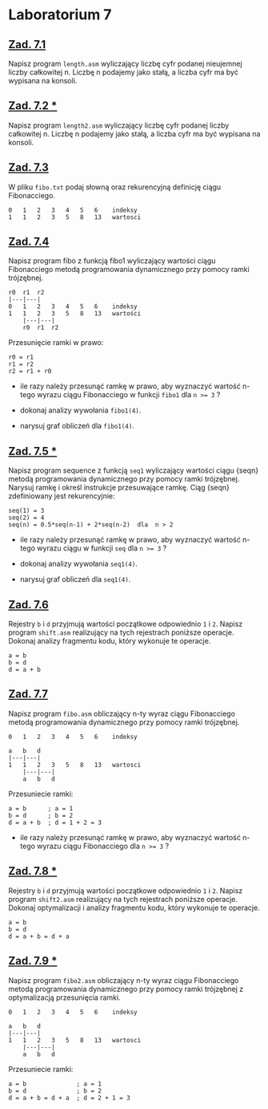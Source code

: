 # Laboratorium 7

## [Zad. 7.1]()

Napisz program `length.asm` wyliczający liczbę cyfr podanej nieujemnej liczby całkowitej n. Liczbę n podajemy jako stałą, a liczba cyfr ma być wypisana na konsoli.

## [Zad. 7.2 *]()

Napisz program `length2.asm` wyliczający liczbę cyfr podanej liczby całkowitej n. Liczbę n podajemy jako stałą, a liczba cyfr ma być wypisana na konsoli.

## [Zad. 7.3]()

W pliku `fibo.txt` podaj słowną oraz rekurencyjną definicję ciągu Fibonacciego.
```
0   1   2   3   4   5   6    indeksy
1   1   2   3   5   8   13   wartosci
```
## [Zad. 7.4]()

Napisz program fibo z funkcją fibo1 wyliczający wartości ciągu Fibonacciego metodą programowania dynamicznego przy pomocy ramki trójzębnej.
```
r0  r1  r2
|---|---|       
0   1   2   3   4   5   6    indeksy
1   1   2   3   5   8   13   wartości
    |---|---|
    r0  r1  r2
```

Przesunięcie ramki w prawo:
```
r0 = r1
r1 = r2
r2 = r1 + r0
```

- ile razy należy przesunąć ramkę w prawo, aby wyznaczyć wartość n-tego wyrazu ciągu Fibonacciego w funkcji `fibo1` dla `n >= 3` ?

- dokonaj analizy wywołania `fibo1(4)`.

- narysuj graf obliczeń dla `fibo1(4)`.

## [Zad. 7.5 *]()

Napisz program sequence z funkcją `seq1` wyliczający wartości ciągu {seqn} metodą programowania dynamicznego przy pomocy ramki trójzębnej. Narysuj ramkę i określ instrukcje przesuwające ramkę. Ciąg {seqn} zdefiniowany jest rekurencyjnie:
```
seq(1) = 3
seq(2) = 4
seq(n) = 0.5*seq(n-1) + 2*seq(n-2)  dla  n > 2
```

- ile razy należy przesunąć ramkę w prawo, aby wyznaczyć wartość n-tego wyrazu ciągu w funkcji `seq` dla `n >= 3` ?

- dokonaj analizy wywołania `seq1(4)`.

- narysuj graf obliczeń dla `seq1(4)`.

## [Zad. 7.6]()

Rejestry `b` i `d` przyjmują wartości początkowe odpowiednio `1` i `2`. Napisz program `shift.asm` realizujący na tych rejestrach poniższe operacje. Dokonaj analizy fragmentu kodu, który wykonuje te  operacje.
```
a = b
b = d
d = a + b
```
## [Zad. 7.7]()

Napisz program `fibo.asm` obliczający n-ty wyraz ciągu Fibonacciego metodą programowania dynamicznego przy pomocy ramki trójzębnej.

```
0   1   2   3   4   5   6    indeksy

a   b   d
|---|---|
1   1   2   3   5   8   13   wartosci
    |---|---|
    a   b   d
```

Przesuniecie ramki:
```
a = b      ; a = 1
b = d      ; b = 2
d = a + b  ; d = 1 + 2 = 3
```

- ile razy należy przesunąć ramkę w prawo, aby wyznaczyć wartość n-tego wyrazu ciągu Fibonacciego dla `n >= 3` ?

## [Zad. 7.8 *]()

Rejestry `b` i `d` przyjmują wartości początkowe odpowiednio `1` i `2`. Napisz program `shift2.asm` realizujący na tych rejestrach poniższe operacje. Dokonaj optymalizacji i analizy fragmentu kodu, który wykonuje te operacje.
```
a = b
b = d
d = a + b = d + a
```
## [Zad. 7.9 *]()

Napisz program `fibo2.asm` obliczający n-ty wyraz ciągu Fibonacciego metodą programowania dynamicznego przy pomocy ramki trójzębnej z optymalizacją przesunięcia ramki. 

```
0   1   2   3   4   5   6    indeksy
	
a   b   d
|---|---|
1   1   2   3   5   8   13   wartosci
    |---|---|
    a   b   d
```

Przesuniecie ramki:
```
a = b              ; a = 1
b = d              ; b = 2
d = a + b = d + a  ; d = 2 + 1 = 3
```
